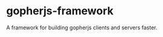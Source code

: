gopherjs-framework
==================

A framework for building gopherjs clients and servers faster.
